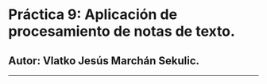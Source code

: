 # Práctica 9: Aplicación de procesamiento de notas de texto.
## Autor: Vlatko Jesús Marchán Sekulic.

---

